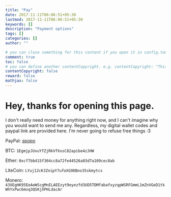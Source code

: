 ```yaml
---
title: "Pay"
date: 2017-11-11T06:06:51+05:30
lastmod: 2017-11-11T06:06:51+05:30
keywords: []
description: "Payment options"
tags: []
categories: []
author: ""

# you can close something for this content if you open it in config.toml.
comment: true
toc: false
# you can define another contentCopyright. e.g. contentCopyright: "This is an another copyright."
contentCopyright: false
reward: false
mathjax: false
---
```


# Hey, thanks for opening this page.

I don't really need money for anything right now, and I can't imagine why you would want to send me any. Regardless, my digital wallet codes and paypal link are provided here. I'm never going to refuse free things :3

PayPal: [spopo](https://www.paypal.me/spopo)

BTC: ```1EgmjpJUxuYfZjRkVfXxsC82apibe4zJHW```

Ether: ```0xcf7bb415f304cc8a72fe44526a03d7a109cec8ab```

LiteCoin: ```LYuj12cK3ZnipY7ufoXG9DBno35skmytcs```

Monero: ```43XEgHK95EeAeWScgMnELAEEzyt9eyezfd3UD5TDMfabafxyzqpWSRFGmmL1mZnVGeD1tkWhYxPwc6mvq3QSKjXPHLdacAr```